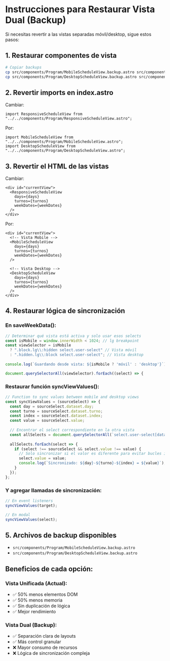 # Instrucciones para Restaurar Vista Dual (Backup)

Si necesitas revertir a las vistas separadas móvil/desktop, sigue estos pasos:

## 1. Restaurar componentes de vista

```bash
# Copiar backups
cp src/components/Program/MobileScheduleView.backup.astro src/components/Program/MobileScheduleView.astro
cp src/components/Program/DesktopScheduleView.backup.astro src/components/Program/DesktopScheduleView.astro
```

## 2. Revertir imports en index.astro

Cambiar:
```astro
import ResponsiveScheduleView from "../../components/Program/ResponsiveScheduleView.astro";
```

Por:
```astro
import MobileScheduleView from "../../components/Program/MobileScheduleView.astro";
import DesktopScheduleView from "../../components/Program/DesktopScheduleView.astro";
```

## 3. Revertir el HTML de las vistas

Cambiar:
```astro
<div id="currentView">
  <ResponsiveScheduleView 
    days={days}
    turnos={turnos}
    weekDates={weekDates}
  />
</div>
```

Por:
```astro
<div id="currentView">
  <!-- Vista Mobile -->
  <MobileScheduleView 
    days={days}
    turnos={turnos}
    weekDates={weekDates}
  />
  
  <!-- Vista Desktop -->
  <DesktopScheduleView 
    days={days}
    turnos={turnos}
    weekDates={weekDates}
  />
</div>
```

## 4. Restaurar lógica de sincronización

### En saveWeekData():
```javascript
// Determinar qué vista está activa y solo usar esos selects
const isMobile = window.innerWidth < 1024; // lg breakpoint
const viewSelector = isMobile 
  ? ".block.lg\\:hidden select.user-select" // Vista móvil
  : ".hidden.lg\\:block select.user-select"; // Vista desktop
  
console.log(`Guardando desde vista: ${isMobile ? 'móvil' : 'desktop'}`);

document.querySelectorAll(viewSelector).forEach((select) => {
```

### Restaurar función syncViewValues():
```javascript
// Function to sync values between mobile and desktop views
const syncViewValues = (sourceSelect) => {
  const day = sourceSelect.dataset.day;
  const turno = sourceSelect.dataset.turno;
  const index = sourceSelect.dataset.index;
  const value = sourceSelect.value;
  
  // Encontrar el select correspondiente en la otra vista
  const allSelects = document.querySelectorAll(`select.user-select[data-day="${day}"][data-turno="${turno}"][data-index="${index}"]`);
  
  allSelects.forEach(select => {
    if (select !== sourceSelect && select.value !== value) {
      // Solo sincronizar si el valor es diferente para evitar bucles infinitos
      select.value = value;
      console.log(`Sincronizado: ${day}-${turno}-${index} = ${value}`);
    }
  });
};
```

### Y agregar llamadas de sincronización:
```javascript
// En event listeners
syncViewValues(target);

// En modal
syncViewValues(select);
```

## 5. Archivos de backup disponibles

- `src/components/Program/MobileScheduleView.backup.astro`
- `src/components/Program/DesktopScheduleView.backup.astro`

## Beneficios de cada opción:

### Vista Unificada (Actual):
- ✅ 50% menos elementos DOM
- ✅ 50% menos memoria
- ✅ Sin duplicación de lógica
- ✅ Mejor rendimiento

### Vista Dual (Backup):
- ✅ Separación clara de layouts
- ✅ Más control granular
- ❌ Mayor consumo de recursos
- ❌ Lógica de sincronización compleja